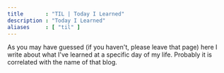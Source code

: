 ```yaml
---
title       : "TIL | Today I Learned"
description : "Today I Learned"
aliases     : [ "til" ]
---
```


As you may have guessed (if you haven't, please leave that page) here I write about what I've learned at a specific day of my life. Probably it is correlated with the name of that blog.